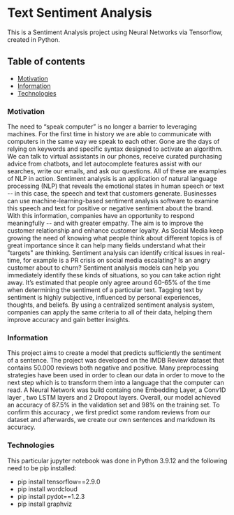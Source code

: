 # Text Sentiment Analysis
This is a Sentiment Analysis project using Neural Networks via Tensorflow, created in Python.


## Table of contents
* [Motivation](#Motivation)
* [Information](#Information)
* [Technologies](#Technologies)


### Motivation
The need to “speak computer” is no longer a barrier to leveraging machines. For the first time in history we are able to communicate with computers in the same way we speak to each other. Gone are the days of relying on keywords and specific syntax designed to activate an algorithm. We can talk to virtual assistants in our phones, receive curated purchasing advice from chatbots, and let autocomplete features assist with our searches, write our emails, and ask our questions. All of these are examples of NLP in action. Sentiment analysis is an application of natural language processing (NLP) that reveals the emotional states in human speech or text -- in this case, the speech and text that customers generate. Businesses can use machine-learning-based sentiment analysis software to examine this speech and text for positive or negative sentiment about the brand. With this information, companies have an opportunity to respond meaningfully -- and with greater empathy. The aim is to improve the customer relationship and enhance customer loyalty. As Social Media keep growing the need of knowing what people think about different topics is of great importance since it can help many fields understand what their "targets" are thinking. Sentiment analysis can identify critical issues in real-time, for example is a PR crisis on social media escalating? Is an angry customer about to churn? Sentiment analysis models can help you immediately identify these kinds of situations, so you can take action right away. It’s estimated that people only agree around 60-65% of the time when determining the sentiment of a particular text. Tagging text by sentiment is highly subjective, influenced by personal experiences, thoughts, and beliefs. By using a centralized sentiment analysis system, companies can apply the same criteria to all of their data, helping them improve accuracy and gain better insights.


### Information
This project aims to create a model that predicts sufficiently the sentiment of a sentence. The project was developed on the IMDB Review dataset that contains 50.000 reviews both negative and positive. Many preprocessing strategies have been used in order to clean our data in order to move to the next step which is to transform them into a language that the computer can read. A Neural Network was build containg one Embedding Layer, a Conv1D layer , two LSTM layers and 2 Dropout layers. Overall, our model achieved an accuracy of 87.5% in the validation set and 98% on the training set. To confirm this accuracy , we first predict some random reviews from our dataset and afterwards, we create our own sentences and markdown its accuracy.



### Technologies
This particular jupyter notebook was done in Python 3.9.12 and the following need to be pip installed:
- pip install tensorflow==2.9.0
- pip install wordcloud
- pip install pydot==1.2.3
- pip install graphviz


